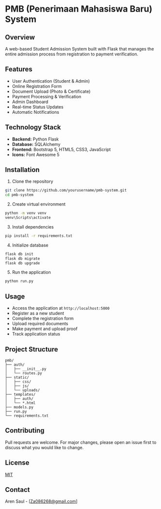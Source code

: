 # PMB (Penerimaan Mahasiswa Baru) System

## Overview
A web-based Student Admission System built with Flask that manages the entire admission process from registration to payment verification.

## Features
- User Authentication (Student & Admin)
- Online Registration Form
- Document Upload (Photo & Certificate)
- Payment Processing & Verification
- Admin Dashboard
- Real-time Status Updates
- Automatic Notifications

## Technology Stack
- **Backend:** Python Flask
- **Database:** SQLAlchemy
- **Frontend:** Bootstrap 5, HTML5, CSS3, JavaScript
- **Icons:** Font Awesome 5

## Installation

1. Clone the repository
```bash
git clone https://github.com/yourusername/pmb-system.git
cd pmb-system
```

2. Create virtual environment
```bash
python -m venv venv
venv\Scripts\activate
```

3. Install dependencies
```bash
pip install -r requirements.txt
```

4. Initialize database
```bash
flask db init
flask db migrate
flask db upgrade
```

5. Run the application
```bash
python run.py
```

## Usage
- Access the application at `http://localhost:5000`
- Register as a new student
- Complete the registration form
- Upload required documents
- Make payment and upload proof
- Track application status

## Project Structure
```
pmb/
├── auth/
│   ├── __init__.py
│   └── routes.py
├── static/
│   ├── css/
│   ├── js/
│   └── uploads/
├── templates/
│   ├── auth/
│   └── *.html
├── models.py
├── run.py
└── requirements.txt
```

## Contributing
Pull requests are welcome. For major changes, please open an issue first to discuss what you would like to change.

## License
[MIT](https://choosealicense.com/licenses/mit/)

## Contact
Aren Saul - [Za086268@gmail.com]
